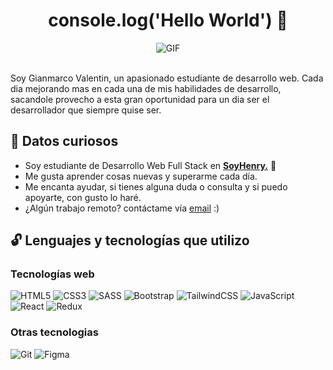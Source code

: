 <div align="center">  
  
# console.log('Hello World')	:tada:  
  
<img alt="GIF" src="https://c.tenor.com/ZtOwgotPnLAAAAAd/lo-fi-is-strange-true-colors-lo-fi-is-strange.gif" max-width="100%" />

</div>  

</br>

Soy Gianmarco Valentin, un apasionado estudiante de desarrollo web. Cada dia mejorando mas en cada una de mis habilidades de desarrollo, sacandole provecho a esta gran oportunidad para un dia ser el desarrollador que siempre quise ser.
  
## 🤵 Datos curiosos

- Soy estudiante de Desarrollo Web Full Stack en [**SoyHenry.**](https://www.soyhenry.com/) 💛
- Me gusta aprender cosas nuevas y superarme cada día.
- Me encanta ayudar, si tienes alguna duda o consulta y si puedo apoyarte, con gusto lo haré.
- ¿Algún trabajo remoto? contáctame vía [email](mailto:gianmarcovalentinc@gmail.com) :)

## 🔓 Lenguajes y tecnologías que utilizo

### Tecnologías web

  ![HTML5](https://img.shields.io/badge/html5-%23E34F26.svg?style=for-the-badge&logo=html5&logoColor=white)
  ![CSS3](https://img.shields.io/badge/css3-%231572B6.svg?style=for-the-badge&logo=css3&logoColor=white)
  ![SASS](https://img.shields.io/badge/SASS-hotpink.svg?style=for-the-badge&logo=SASS&logoColor=white)
  ![Bootstrap](https://img.shields.io/badge/bootstrap-%23563D7C.svg?style=for-the-badge&logo=bootstrap&logoColor=white)
  ![TailwindCSS](https://img.shields.io/badge/tailwindcss-%2338B2AC.svg?style=for-the-badge&logo=tailwind-css&logoColor=white)
  ![JavaScript](https://img.shields.io/badge/javascript-%23323330.svg?style=for-the-badge&logo=javascript&logoColor=%23F7DF1E)
  ![React](https://img.shields.io/badge/react-%2320232a.svg?style=for-the-badge&logo=react&logoColor=%2361DAFB)
  ![Redux](https://img.shields.io/badge/redux-%23593d88.svg?style=for-the-badge&logo=redux&logoColor=white)
  
### Otras tecnologias

  ![Git](https://img.shields.io/badge/git-%23F05033.svg?style=for-the-badge&logo=git&logoColor=white)
  ![Figma](https://img.shields.io/badge/figma-%23323350.svg?style=for-the-badge&logo=figma&logoColor=white)
  
